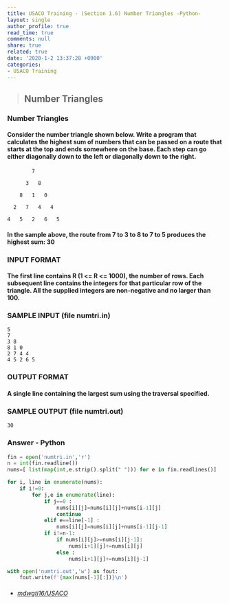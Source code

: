 ```yaml
---
title: USACO Training - (Section 1.6) Number Triangles -Python-
layout: single
author_profile: true
read_time: true
comments: null
share: true
related: true
date: '2020-1-2 13:37:28 +0900'
categories:
- USACO Training
---
```


> ## Number Triangles

### Number Triangles
#### Consider the number triangle shown below. Write a program that calculates the highest sum of numbers that can be passed on a route that starts at the top and ends somewhere on the base. Each step can go either diagonally down to the left or diagonally down to the right.

            7

          3   8

        8   1   0

      2   7   4   4

    4   5   2   6   5
	
#### In the sample above, the route from 7 to 3 to 8 to 7 to 5 produces the highest sum: 30

### INPUT FORMAT

#### The first line contains R (1 <= R <= 1000), the number of rows. Each subsequent line contains the integers for that particular row of the triangle. All the supplied integers are non-negative and no larger than 100.


### SAMPLE INPUT (file numtri.in)
	5
	7
	3 8
	8 1 0
	2 7 4 4
	4 5 2 6 5


### OUTPUT FORMAT

#### A single line containing the largest sum using the traversal specified.



### SAMPLE OUTPUT (file numtri.out)
	30
	
		
### Answer - Python
```python
fin = open('numtri.in','r')
n = int(fin.readline())
nums=[ list(map(int,e.strip().split(" "))) for e in fin.readlines()]

for i, line in enumerate(nums):
    if i!=0:
        for j,e in enumerate(line):
            if j==0 :
                nums[i][j]=nums[i][j]+nums[i-1][j]
                continue
            elif e==line[-1] :
                nums[i][j]=nums[i][j]+nums[i-1][j-1]
            if i!=n-1:
                if nums[i][j]>=nums[i][j-1]:
                    nums[i+1][j]+=nums[i][j]
                else :
                    nums[i+1][j]+=nums[i][j-1]

with open('numtri.out','w') as fout:
    fout.write(f'{max(nums[-1][:])}\n')
```

* ###### [mdwgti16/USACO]

[mdwgti16/USACO]: https://github.com/mdwgti16/USACO/tree/master/USACO/Chapter%201/Section%201.6